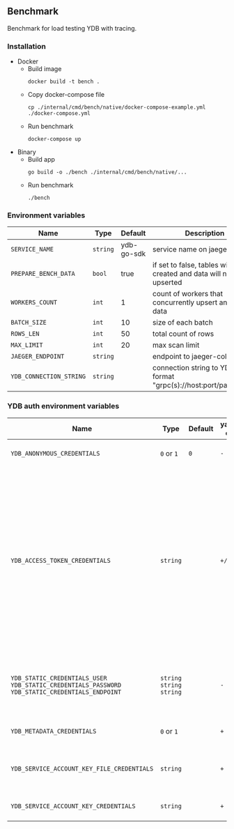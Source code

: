 ## Benchmark 

Benchmark for load testing YDB with tracing.

### Installation
- Docker
  - Build image
      ```shell
      docker build -t bench . 
      ```
  - Copy docker-compose file
    ```shell
    cp ./internal/cmd/bench/native/docker-compose-example.yml ./docker-compose.yml
    ```
  - Run benchmark
    ```shell
    docker-compose up
    ```
- Binary
  - Build app
    ```shell
    go build -o ./bench ./internal/cmd/bench/native/...
    ```
  - Run benchmark
    ```shell
    ./bench
    ```

### Environment variables
| Name                    | Type     | Default    | Description                                                               |
|-------------------------|----------|------------|---------------------------------------------------------------------------|
| `SERVICE_NAME`          | `string` | ydb-go-sdk | service name on jaeger tracing                                            |
| `PREPARE_BENCH_DATA`    | `bool`   | true       | if set to false, tables will not be created and data will not be upserted |
| `WORKERS_COUNT`         | `int`    | 1          | count of workers that concurrently upsert and scan data                   |
| `BATCH_SIZE`            | `int`    | 10         | size of each batch                                                        |
| `ROWS_LEN`              | `int`    | 50         | total count of rows                                                       |
| `MAX_LIMIT`             | `int`    | 20         | max scan limit                                                            |
| `JAEGER_ENDPOINT`       | `string` |            | endpoint to jaeger-collector                                              |
| `YDB_CONNECTION_STRING` | `string` |            | connection string to YDB in format "grpc(s)://host:port/path/to/db"       |

### YDB auth environment variables

| Name                                                                                                         | Type                             | Default | yandex-cloud | Description                                                                                                                                                                                       |
|--------------------------------------------------------------------------------------------------------------|----------------------------------|---------|--------------|---------------------------------------------------------------------------------------------------------------------------------------------------------------------------------------------------|
| `YDB_ANONYMOUS_CREDENTIALS`                                                                                  | `0` or `1`                       | `0`     | `-`          | flag for use anonymous credentials                                                                                                                                                                |
| `YDB_ACCESS_TOKEN_CREDENTIALS`                                                                               | `string`                         |         | `+/-`        | use access token for authenticate with YDB. For authenticate with YDB inside yandex-cloud use short-life IAM-token. Other YDB installations can use access token depending on authenticate method |
| `YDB_STATIC_CREDENTIALS_USER`<br>`YDB_STATIC_CREDENTIALS_PASSWORD`<br>`YDB_STATIC_CREDENTIALS_ENDPOINT`<br/> | `string`<br>`string`<br>`string` |         | `-`          | static credentials from user, password and auth service endpoint                                                                                                                                  |
| `YDB_METADATA_CREDENTIALS`                                                                                   | `0` or `1`                       |         | `+`          | flag for use metadata credentials                                                                                                                                                                 |
| `YDB_SERVICE_ACCOUNT_KEY_FILE_CREDENTIALS`                                                                   | `string`                         |         | `+`          | path to service account key file credentials                                                                                                                                                      |
| `YDB_SERVICE_ACCOUNT_KEY_CREDENTIALS`                                                                        | `string`                         |         | `+`          | service account key credentials                                                                                                                                                                   |